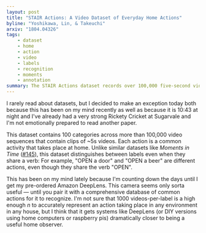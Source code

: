 ```yaml
---
layout: post
title: "STAIR Actions: A Video Dataset of Everyday Home Actions"
byline: "Yoshikawa, Lin, & Takeuchi"
arxiv: "1804.04326"
tags:
    - dataset
    - home
    - action
    - video
    - labels
    - recognition
    - moments
    - annotation
summary: The STAIR Actions dataset records over 100,000 five-second videos in order to represent common activities that take place in the home.
---
```


I rarely read about datasets, but I decided to make an exception today both because this has been on my mind recently as well as because it is 10:43 at night and I've already had a very strong Rickety Cricket at Sugarvale and I'm not emotionally prepared to read another paper.

This dataset contains 100 categories across more than 100,000 video sequences that contain clips of ~5s videos. Each action is a common activity that takes place at home. Unlike similar datasets like _Moments in Time_ ([#145](http://blog.jordan.matelsky.com/365papers/145/)), this dataset distinguishes between labels even when they share a verb: For example, "OPEN a door" and "OPEN a beer" are different actions, even though they share the verb "OPEN".

This has been on my mind lately because I'm counting down the days until I get my pre-ordered Amazon DeepLens. This camera seems only sorta useful — until you pair it with a comprehensive database of common actions for it to recognize. I'm not sure that 1000 videos-per-label is a high enough $n$ to accurately represent an action taking place in any environment in any house, but I think that it gets systems like DeepLens (or DIY versions using home computers or raspberry pis) dramatically closer to being a useful home observer.
